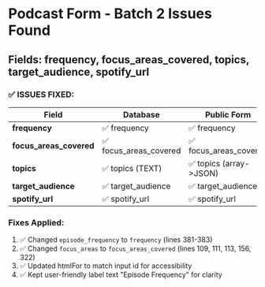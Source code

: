 # Podcast Form - Batch 2 Issues Found

## Fields: frequency, focus_areas_covered, topics, target_audience, spotify_url

### ✅ ISSUES FIXED:

| Field | Database | Public Form | Admin Form | Status |
|-------|----------|-------------|------------|--------|
| **frequency** | ✅ frequency | ✅ frequency | ✅ frequency | FIXED |
| **focus_areas_covered** | ✅ focus_areas_covered | ✅ focus_areas_covered | ✅ focus_areas_covered | FIXED |
| **topics** | ✅ topics (TEXT) | ✅ topics (array->JSON) | ✅ topics | OK |
| **target_audience** | ✅ target_audience | ✅ target_audience | ✅ target_audience | OK |
| **spotify_url** | ✅ spotify_url | ✅ spotify_url | ✅ spotify_url | OK |

### Fixes Applied:
1. ✅ Changed `episode_frequency` to `frequency` (lines 381-383)
2. ✅ Changed `focus_areas` to `focus_areas_covered` (lines 109, 111, 113, 156, 322)
3. ✅ Updated htmlFor to match input id for accessibility
4. ✅ Kept user-friendly label text "Episode Frequency" for clarity